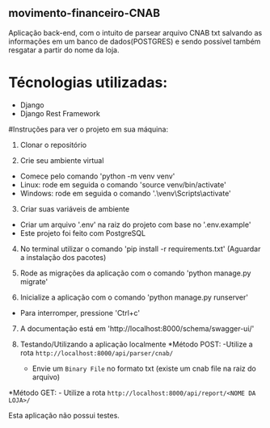 ## movimento-financeiro-CNAB

Aplicação back-end, com o intuito de parsear arquivo CNAB txt salvando as informações em um banco de dados(POSTGRES) e sendo possível também resgatar a partir do nome da loja.

# Técnologias utilizadas:
  - Django
  - Django Rest Framework

#Instruções para ver o projeto em sua máquina:
1. Clonar o repositório

2. Crie seu ambiente virtual
  - Comece pelo comando 'python -m venv venv'
  - Linux: rode em seguida o comando 'source venv/bin/activate'
  - Windows: rode em seguida o comando '.\venv\Scripts\activate'

3. Criar suas variáveis de ambiente
  - Criar um arquivo '.env' na raiz do projeto com base no '.env.example'
  - Este projeto foi feito com PostgreSQL

4. No terminal utilizar o comando 'pip install -r requirements.txt' (Aguardar a instalação dos pacotes)

5. Rode as migrações da aplicação com o comando 'python manage.py migrate'

6. Inicialize a aplicação com o comando 'python manage.py runserver'
  - Para interromper, pressione 'Ctrl+c'

7. A documentação está em 'http://localhost:8000/schema/swagger-ui/'

8. Testando/Utilizando a aplicação localmente
  *Método POST:
    -Utilize a rota `http://localhost:8000/api/parser/cnab/`
    - Envie um `Binary File` no formato txt (existe um cnab file na raiz do arquivo)

  *Método GET:
    - Utilize a rota `http://localhost:8000/api/report/<NOME DA LOJA>/`
    
    
Esta aplicação não possui testes.
